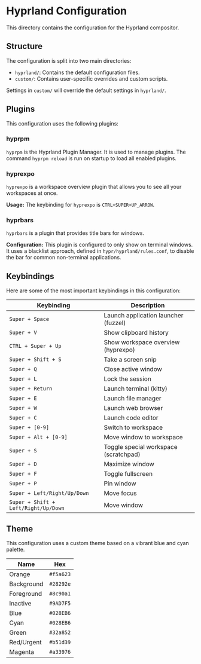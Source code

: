 # Hyprland Configuration

This directory contains the configuration for the Hyprland compositor.

## Structure

The configuration is split into two main directories:
- `hyprland/`: Contains the default configuration files.
- `custom/`: Contains user-specific overrides and custom scripts.

Settings in `custom/` will override the default settings in `hyprland/`.

## Plugins

This configuration uses the following plugins:

### hyprpm

`hyprpm` is the Hyprland Plugin Manager. It is used to manage plugins. The command `hyprpm reload` is run on startup to load all enabled plugins.

### hyprexpo

`hyprexpo` is a workspace overview plugin that allows you to see all your workspaces at once.

**Usage:**
The keybinding for `hyprexpo` is `CTRL+SUPER+UP_ARROW`.

### hyprbars

`hyprbars` is a plugin that provides title bars for windows.

**Configuration:**
This plugin is configured to only show on terminal windows. It uses a blacklist approach, defined in `hypr/hyprland/rules.conf`, to disable the bar for common non-terminal applications.

## Keybindings

Here are some of the most important keybindings in this configuration:

| Keybinding | Description |
| --- | --- |
| `Super + Space` | Launch application launcher (fuzzel) |
| `Super + V` | Show clipboard history |
| `CTRL + Super + Up` | Show workspace overview (hyprexpo) |
| `Super + Shift + S` | Take a screen snip |
| `Super + Q` | Close active window |
| `Super + L` | Lock the session |
| `Super + Return` | Launch terminal (kitty) |
| `Super + E` | Launch file manager |
| `Super + W` | Launch web browser |
| `Super + C` | Launch code editor |
| `Super + [0-9]` | Switch to workspace |
| `Super + Alt + [0-9]` | Move window to workspace |
| `Super + S` | Toggle special workspace (scratchpad) |
| `Super + D` | Maximize window |
| `Super + F` | Toggle fullscreen |
| `Super + P` | Pin window |
| `Super + Left/Right/Up/Down` | Move focus |
| `Super + Shift + Left/Right/Up/Down` | Move window |

## Theme

This configuration uses a custom theme based on a vibrant blue and cyan palette.

| Name      | Hex       |
| --------- | --------- |
| Orange    | `#f5a623` |
| Background| `#28292e` |
| Foreground| `#8c90a1` |
| Inactive  | `#9AD7F5` |
| Blue      | `#028EB6` |
| Cyan      | `#028EB6` |
| Green     | `#32a852` |
| Red/Urgent| `#b51d39` |
| Magenta   | `#a33976` |
